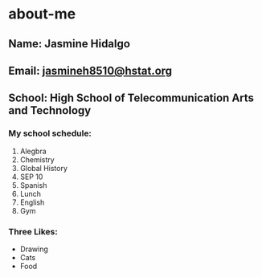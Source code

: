 # about-me

## Name: Jasmine Hidalgo
## Email: jasmineh8510@hstat.org
## School: High School of Telecommunication Arts and Technology

### My school schedule:
<ol>
    <li>Alegbra</li>
    <li>Chemistry</li>
    <li>Global History</li>
    <li>SEP 10</li>
    <li>Spanish</li>
    <li>Lunch</li>
    <li>English</li>
    <li>Gym</li>
</ol>

### Three Likes:
<ul>
    <li>Drawing</li>
    <li>Cats</li>
    <li>Food</li>
</ul>
